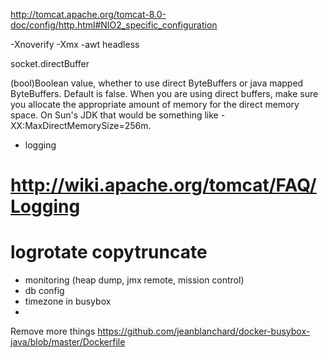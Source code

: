 http://tomcat.apache.org/tomcat-8.0-doc/config/http.html#NIO2_specific_configuration

-Xnoverify
-Xmx
-awt headless

socket.directBuffer

(bool)Boolean value, whether to use direct ByteBuffers or java mapped ByteBuffers. Default is false.
When you are using direct buffers, make sure you allocate the appropriate amount of memory for the direct memory space. On Sun's JDK that would be something like -XX:MaxDirectMemorySize=256m. 

- logging
# http://wiki.apache.org/tomcat/FAQ/Logging
# logrotate copytruncate
- monitoring (heap dump, jmx remote, mission control)
- db config
- timezone in busybox
- 

Remove more things
https://github.com/jeanblanchard/docker-busybox-java/blob/master/Dockerfile

